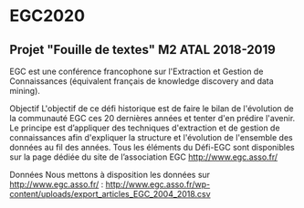 # EGC2020

## Projet "Fouille de textes" M2 ATAL 2018-2019

EGC est une conférence francophone sur l'Extraction et Gestion de Connaissances (équivalent français de knowledge discovery and data mining).

Objectif
L'objectif de ce défi historique est de faire le bilan de l'évolution de la communauté EGC ces 20 dernières années et tenter d'en prédire l'avenir. 
Le principe est d’appliquer des techniques d'extraction et de gestion de connaissances afin d'expliquer la structure et l'évolution de l'ensemble
des données au fil des années.
Tous les éléments du Défi-EGC sont disponibles sur la page dédiée du site de l’association EGC http://www.egc.asso.fr/

Données
Nous mettons à disposition les données sur http://www.egc.asso.fr/ : http://www.egc.asso.fr/wp-content/uploads/export_articles_EGC_2004_2018.csv
